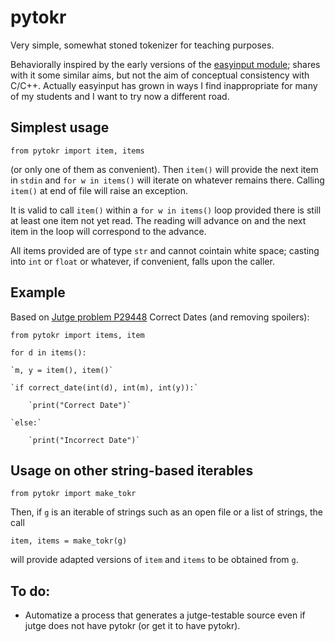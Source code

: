 # pytokr

Very simple, somewhat stoned tokenizer for teaching purposes.

Behaviorally inspired by the early versions of the 
[easyinput module](https://github.com/jutge-org/easyinput); 
shares with it some similar aims, but not the aim of 
conceptual consistency with C/C++. Actually easyinput 
has grown in ways I find inappropriate for many of my 
students and I want to try now a different road.

## Simplest usage

`from pytokr import item, items`

(or only one of them as convenient). Then `item()` will provide
the next item in `stdin` and `for w in items()` will iterate on
whatever remains there. Calling `item()` at end of file will
raise an exception.

It is valid to call `item()` within a `for w in items()` loop
provided there is still at least one item not yet read. The
reading will advance on and the next item in the loop will 
correspond to the advance.

All items provided are of type `str` and cannot cointain 
white space; casting into `int` or `float` or whatever, if
convenient, falls upon the caller.

## Example

Based on [Jutge problem P29448](https://jutge.org/problems/P29448_en)
Correct Dates (and removing spoilers):

`from pytokr import items, item`

`for d in items():`

    `m, y = item(), item()`

    `if correct_date(int(d), int(m), int(y)):`

        `print("Correct Date")`

    `else:`

        `print("Incorrect Date")`

## Usage on other string-based iterables

`from pytokr import make_tokr`

Then, if `g` is an iterable of strings such as an open
file or a list of strings, the call

`item, items = make_tokr(g)`

will provide adapted versions of `item` and `items` to
be obtained from `g`.

## To do: 

- Automatize a process that generates a jutge-testable 
source even if jutge does not have pytokr (or get it to
have pytokr).
